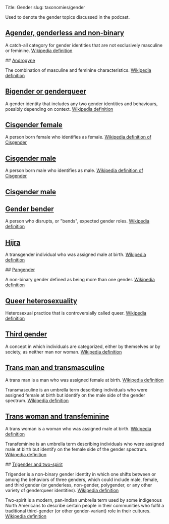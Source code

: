Title: Gender
slug: taxonomies/gender


Used to denote the gender topics discussed in the podcast.


## [Agender, genderless and non-binary](#agender-genderless-and-non-binary)

A catch-all category for gender identities that are not exclusively masculine or feminine. [Wikipedia definition](https://en.wikipedia.org/wiki/Genderqueer)

## [Androgyne](#androgyne)

The combination of masculine and feminine characteristics. [Wikipedia definition](https://en.wikipedia.org/wiki/Androgyny)

## [Bigender or genderqueer](#bigender-or-genderqueer)

A gender identity that includes any two gender identities and behaviours, possibly depending on context. [Wikipedia definition](https://en.wikipedia.org/wiki/Bigender)

## [Cisgender female](#cisgender-female)

A person born female who identifies as female. [Wikipedia definition of Cisgender](https://en.wikipedia.org/wiki/Cisgender)

## [Cisgender male](#cisgender-male)

A person born male who identifies as male. [Wikipedia definition of Cisgender](https://en.wikipedia.org/wiki/Cisgender)

## [Cisgender male](#cisgender-male)

## [Gender bender](#gender-bender)

A person who disrupts, or "bends", expected gender roles. [Wikipedia definition](https://en.wikipedia.org/wiki/Gender_bender)

## [Hijra](#hijra)

A transgender individual who was assigned male at birth. [Wikipedia definition](https://en.wikipedia.org/wiki/Hijra_(South_Asia))

## [Pangender](#pangender)

A non-binary gender defined as being more than one gender. [Wikipedia definition](https://en.wikipedia.org/wiki/Pangender)

## [Queer heterosexuality](#queer-heterosexuality)

Heterosexual practice that is controversially called queer. [Wikipedia definition](https://en.wikipedia.org/wiki/Queer_heterosexuality)

## [Third gender](#third-gender)

A concept in which individuals are categorized, either by themselves or by society, as neither man nor woman. [Wikipedia definition](https://en.wikipedia.org/wiki/Third_gender)

## [Trans man and transmasculine](#trans-man-and-transmasculine)

A trans man is a man who was assigned female at birth. [Wikipedia definition](https://en.wikipedia.org/wiki/Trans_man)

Transmasculine is an umbrella term describing individuals who were assigned female at birth but identify on the male side of the gender spectrum. [Wikipedia definition](https://en.wikipedia.org/wiki/Transmasculine)

## [Trans woman and transfeminine](#trans-woman-and-transfeminine)

A trans woman is a woman who was assigned male at birth. [Wikipedia definition](https://en.wikipedia.org/wiki/Trans_woman)

Transfeminine is an umbrella term describing individuals who were assigned male at birth but identify on the female side of the gender spectrum. [Wikipedia definition](https://en.wikipedia.org/wiki/Transfeminine)

## [Trigender and two-spirit](#trigender-and-two-spirit)

Trigender is a non-binary gender identity in which one shifts between or among the behaviors of three genders, which could include male, female, and third gender (or genderless, non-gender, polygender, or any other variety of genderqueer identities). [Wikipedia definition](https://en.wikipedia.org/wiki/Trigender)

Two-spirit is a modern, pan-Indian umbrella term used by some indigenous North Americans to describe certain people in their communities who fulfil a traditional third-gender (or other gender-variant) role in their cultures. [Wikipedia definition](https://en.wikipedia.org/wiki/Two-spirit)
